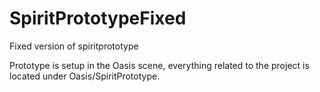 # SpiritPrototypeFixed
Fixed version of spiritprototype

Prototype is setup in the Oasis scene, everything related to the project is located under Oasis/SpiritPrototype.
